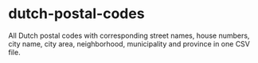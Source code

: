 # dutch-postal-codes
All Dutch postal codes with corresponding street names, house numbers, city name, city area, neighborhood, municipality and province in one CSV file.
